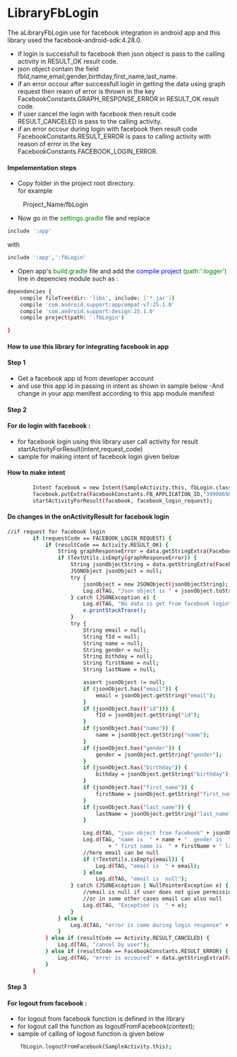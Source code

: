 # LibraryFbLogin
 
The aLibraryFbLogin use for facebook integration in android app and this library used the facebook-android-sdk:4.28.0.
* if login is successfull to facebook then json object is pass to the calling activity in RESULT_OK result code.
* json object contain the field fbId,name,email,gender,birthday,first_name,last_name.
* if an error occour after successfull login in getting the data using graph request then reaon of error is thrown in the key FacebookConstants.GRAPH_RESPONSE_ERROR in RESULT_OK result code.
* if user cancel the login with facebook then result code RESULT_CANCELED is pass to the calling activity.
* if an error occour during login with facebook then result code FacebookConstants.RESULT_ERROR is pass to calling activity with reason of error in the key FacebookConstants.FACEBOOK_LOGIN_ERROR.
           

#### Impelementation steps

 - Copy folder in the project root directory.</br>
 for example </br>

&nbsp;&nbsp;&nbsp;&nbsp;&nbsp;&nbsp;&nbsp;&nbsp; Project_Name/fbLogin  
- Now go in the <span style="color:green">settings.gradle</span> file and replace 

```sh
include ':app'
```
with 

```sh
include ':app',':fbLogin'
```

- Open app's <span style="color:green">build.gradle</span> file and add the <span style="color:blue">compile project <span style="color:green">(path:':logger')</span></span> line in depencies module such as : </br> 

```sh
dependencies {
    compile fileTree(dir: 'libs', include: ['*.jar'])
    compile 'com.android.support:appcompat-v7:25.1.0'
    compile 'com.android.support:design:25.1.0'
    compile project(path: ':fbLogin')

}
```
#### How to use this library for integrating facebook in app

#### Step 1
 - Get a facebook app id from developer account 
 - and use this app id in passing in intent as shown in sample below 
 -And change in your app menifest according to this app module menifest 

#### Step 2

#### For do login with facebook :

- for facebook login using this library user call activity for result startActivityForResult(intent,request_code)
- sample for making intent of facebook login given below

#### How to make intent
	
```sh
	    Intent facebook = new Intent(SampleActivity.this, fbLogin.class);
	    facebook.putExtra(FacebookConstants.FB_APPLICATION_ID,"399086980452410");
        startActivityForResult(facebook, facebook_login_request);
```
#### Do changes in the onActivityResult for facebook login	
	
    
```sh
//if request for facebook login
        if (requestCode == FACEBOOK_LOGIN_REQUEST) {
            if (resultCode == Activity.RESULT_OK) {
                String graphResponseError = data.getStringExtra(FacebookConstants.GRAPH_RESPONSE_ERROR);
                if (TextUtils.isEmpty(graphResponseError)) {
                    String jsonObjectString = data.getStringExtra(FacebookConstants.FACEBOOK_JSON_OBJECT);
                    JSONObject jsonObject = null;
                    try {
                        jsonObject = new JSONObject(jsonObjectString);
                        Log.d(TAG, "Json object is " + jsonObject.toString());
                    } catch (JSONException e) {
                        Log.d(TAG, "No data is get from facebook login");
                        e.printStackTrace();
                    }
                    try {
                        String email = null;
                        String fId = null;
                        String name = null;
                        String gender = null;
                        String bithday = null;
                        String firstName = null;
                        String lastName = null;

                        assert jsonObject != null;
                        if (jsonObject.has("email")) {
                            email = jsonObject.getString("email");
                        }
                        if (jsonObject.has(("id"))) {
                            fId = jsonObject.getString("id");
                        }
                        if (jsonObject.has("name")) {
                            name = jsonObject.getString("name");
                        }
                        if (jsonObject.has("gender")) {
                            gender = jsonObject.getString("gender");
                        }
                        if (jsonObject.has("birthday")) {
                            bithday = jsonObject.getString("birthday");
                        }
                        if (jsonObject.has("first_name")) {
                            firstName = jsonObject.getString("first_name");
                        }
                        if (jsonObject.has("last_name")) {
                            lastName = jsonObject.getString("last_name");
                        }

                        Log.d(TAG, "json object from facebook" + jsonObject.toString());
                        Log.d(TAG, "name is  " + name + "  gender is  " + gender + " birthday " + bithday
                                + " first name is  " + firstName + " last name is  " + lastName);
                        //here email can be null
                        if (!TextUtils.isEmpty(email)) {
                            Log.d(TAG, "email is  " + email);
                        } else
                            Log.d(TAG, "email is  null");
                    } catch (JSONException | NullPointerException e) {
                        //email is null if user does not give permission to access his/her email
                        //or in some other cases email can also null
                        Log.d(TAG, "Exception is  " + e);
                    }
                } else {
                    Log.d(TAG, "error is come during login response" + graphResponseError);
                }
            } else if (resultCode == Activity.RESULT_CANCELED) {
                Log.d(TAG, "cancel by user");
            } else if (resultCode == FacebookConstants.RESULT_ERROR) {
                Log.d(TAG, "error is occoured" + data.getStringExtra(FacebookConstants.FACEBOOK_LOGIN_ERROR));
            }
        }
```
#### Step 3

#### For logout from facebook :
- for logout from facebook function is defined in the library
- for logout call the function as logoutFromFacebook(context);
- sample of calling of logout function is given below

```sh
    fbLogin.logoutFromFacebook(SampleActivity.this);
```    
